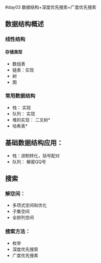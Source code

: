#day03 数据结构+深度优先搜索+广度优先搜索

## 数据结构概述

### 线性结构
#### 存储类型
- 数组表
- 链表：实现
- 树
- 图

### 常用数据结构
- 栈： 实现
- 队列： 实现
- 堆的实现： 二叉树*
- 哈希表*

## 基础数据结构应用：
- 栈：进制转化，括号配对
- 队列： 解密QQ号

## 搜索
### 解空间：
- 多项式空间和优化
- 子集空间
- 全排列空间
### 搜索方法：
- 枚举
- 深度优先搜索
- 广度优先搜素



